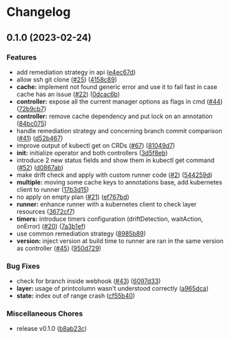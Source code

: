 # Changelog

## 0.1.0 (2023-02-24)


### Features

* add remediation strategy in api ([e4ec67d](https://github.com/padok-team/burrito/commit/e4ec67d26fffd9c9ca847c7ad90110371daa3196))
* allow ssh git clone ([#25](https://github.com/padok-team/burrito/issues/25)) ([4158c89](https://github.com/padok-team/burrito/commit/4158c898b72f1dd071d8bc7d69351f0b7a8f6dbf))
* **cache:** implement not found generic error and use it to fail fast in case cache has an issue ([#22](https://github.com/padok-team/burrito/issues/22)) ([0dcac6b](https://github.com/padok-team/burrito/commit/0dcac6b5c6fab575ec1f2926ecdc0b3d59489046))
* **controller:** expose all the current manager options as flags in cmd ([#44](https://github.com/padok-team/burrito/issues/44)) ([72b9cb7](https://github.com/padok-team/burrito/commit/72b9cb7b220779495b3362443c2781267a14668f))
* **controller:** remove cache dependency and put lock on an annotation ([84bc075](https://github.com/padok-team/burrito/commit/84bc075115bf812fa92f782ff975f97f33812b34))
* handle remediation strategy and concerning branch commit comparison ([#41](https://github.com/padok-team/burrito/issues/41)) ([d52b467](https://github.com/padok-team/burrito/commit/d52b46786983d5492585590339d9f35bb64202eb))
* improve output of kubectl get on CRDs ([#67](https://github.com/padok-team/burrito/issues/67)) ([81049d7](https://github.com/padok-team/burrito/commit/81049d79c822554c1be253abda7117fe7453d49b))
* **init:** initialize operator and both controllers ([3d5f8eb](https://github.com/padok-team/burrito/commit/3d5f8ebe9053920b4a456defd83c3b2e42b31233))
* introduce 2 new status fields and show them in kubectl get command ([#52](https://github.com/padok-team/burrito/issues/52)) ([d0867ab](https://github.com/padok-team/burrito/commit/d0867ab94b06aec9a29ad088790abb3ee6ec4890))
* make drift check and apply with custom runner code ([#2](https://github.com/padok-team/burrito/issues/2)) ([544259d](https://github.com/padok-team/burrito/commit/544259dec499117e4ce890eb32b1756d6706d362))
* **multiple:** moving some cache keys to annotations base, add kubernetes client to runner ([17b3d15](https://github.com/padok-team/burrito/commit/17b3d15b052c9cf647245b081264dd2fea099e85))
* no apply on empty plan ([#21](https://github.com/padok-team/burrito/issues/21)) ([ef767bd](https://github.com/padok-team/burrito/commit/ef767bd569f872702037144eca39b4ae75e7129f))
* **runner:** enhance runner with a kubernetes client to check layer resources ([3672cf7](https://github.com/padok-team/burrito/commit/3672cf77ea95084fc5d85f15bb16594032b21656))
* **timers:** introduce timers configuration (driftDetection, waitAction, onError) ([#20](https://github.com/padok-team/burrito/issues/20)) ([7a3b1ef](https://github.com/padok-team/burrito/commit/7a3b1efb232fcc61b95933a44f099e2d05d29fdb))
* use common remediation strategy ([8985b89](https://github.com/padok-team/burrito/commit/8985b890254c0dfbf1925836f6e8480fc1e9b79b))
* **version:** inject version at build time to runner are ran in the same version as controller ([#45](https://github.com/padok-team/burrito/issues/45)) ([950d729](https://github.com/padok-team/burrito/commit/950d7291859197821f5a1d899d5b3402fe937000))


### Bug Fixes

* check for branch inside webhook ([#43](https://github.com/padok-team/burrito/issues/43)) ([6097d33](https://github.com/padok-team/burrito/commit/6097d33f898fb78d32383d2e09fa6ae9584092a4))
* **layer:** usage of printcolumn wasn't understood correctly ([a965dca](https://github.com/padok-team/burrito/commit/a965dcab4c278440790e2c9c9510653e74b12315))
* **state:** index out of range crash ([cf55b40](https://github.com/padok-team/burrito/commit/cf55b40e885832310b932e41e0468fbf0f67f374))


### Miscellaneous Chores

* release v0.1.0 ([b8ab23c](https://github.com/padok-team/burrito/commit/b8ab23c578533cb24f58cbab9aabb20262649c46))
